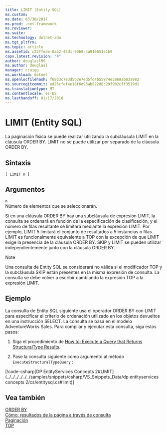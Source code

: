 ```yaml
---
title: LIMIT (Entity SQL)
ms.custom: 
ms.date: 03/30/2017
ms.prod: .net-framework
ms.reviewer: 
ms.suite: 
ms.technology: dotnet-ado
ms.tgt_pltfrm: 
ms.topic: article
ms.assetid: c22ffede-0a52-44d1-99b9-4a91e651e1b9
caps.latest.revision: "4"
author: douglaslMS
ms.author: douglasl
manager: craigg
ms.workload: dotnet
ms.openlocfilehash: f6933c7e3d5b3e7ed5fd4b55974e5869ab83a982
ms.sourcegitcommit: ed26cfef4e18f6d93ab822d8c29f902cff3519d1
ms.translationtype: MT
ms.contentlocale: es-ES
ms.lasthandoff: 01/17/2018
---
```

# <a name="limit-entity-sql"></a>LIMIT (Entity SQL)
La paginación física se puede realizar utilizando la subcláusula LIMIT en la cláusula ORDER BY. LIMIT no se puede utilizar por separado de la cláusula ORDER BY.  
  
## <a name="syntax"></a>Sintaxis  
  
```  
[ LIMIT n ]  
```  
  
## <a name="arguments"></a>Argumentos  
 `n`  
 Número de elementos que se seleccionarán.  
  
 Si en una cláusula ORDER BY hay una subcláusula de expresión LIMIT, la consulta se ordenará en función de la especificación de clasificación, y el número de filas resultante se limitará mediante la expresión LIMIT. Por ejemplo, LIMIT 5 limitará el conjunto de resultados a 5 instancias o filas. LIMIT es funcionalmente equivalente a TOP con la excepción de que LIMIT exige la presencia de la cláusula ORDER BY. SKIP y LIMIT se pueden utilizar independientemente junto con la cláusula ORDER BY.  
  
> [!NOTE]
>  Una consulta de Entity SQL se considerará no válida si el modificador TOP y la subcláusula SKIP están presentes en la misma expresión de consulta. La consulta se debe volver a escribir cambiando la expresión TOP a la expresión LIMIT.  
  
## <a name="example"></a>Ejemplo  
 La consulta de Entity SQL siguiente usa el operador ORDER BY con LIMIT para especificar el criterio de ordenación utilizado en los objetos devueltos en una instrucción SELECT. La consulta se basa en el modelo AdventureWorks Sales. Para compilar y ejecutar esta consulta, siga estos pasos:  
  
1.  Siga el procedimiento de [How to: Execute a Query that Returns StructuralType Results](../../../../../../docs/framework/data/adonet/ef/how-to-execute-a-query-that-returns-structuraltype-results.md).  
  
2.  Pase la consulta siguiente como argumento al método `ExecuteStructuralTypeQuery` :  
  
 [!code-csharp[DP EntityServices Concepts 2#LIMIT](../../../../../../samples/snippets/csharp/VS_Snippets_Data/dp entityservices concepts 2/cs/entitysql.cs#limit)]  
  
## <a name="see-also"></a>Vea también  
 [ORDER BY](../../../../../../docs/framework/data/adonet/ef/language-reference/order-by-entity-sql.md)  
 [Cómo: resultados de la página a través de consulta](http://msdn.microsoft.com/en-us/ffc0f920-e7de-42e0-9b12-ef356421d030)  
 [Paginación](../../../../../../docs/framework/data/adonet/ef/language-reference/paging-entity-sql.md)  
 [TOP](../../../../../../docs/framework/data/adonet/ef/language-reference/top-entity-sql.md)
